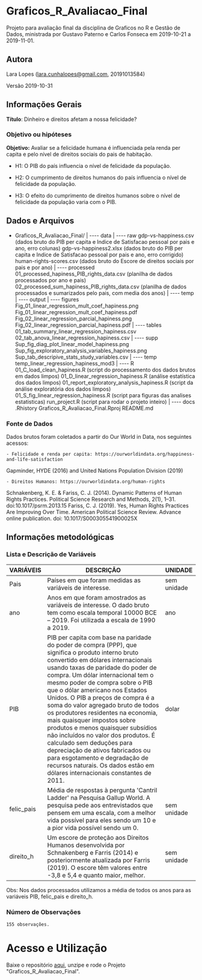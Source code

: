# Graficos_R_Avaliacao_Final

Projeto para avaliação final da disciplina de Graficos no R e Gestão de Dados, ministrada por Gustavo Paterno e Carlos Fonseca em 2019-10-21 a 2019-11-01.

## Autora

Lara Lopes (lara.cunhalopes@gmail.com, 20191013584)

Versão 2019-10-31
 
## Informações Gerais

**Título**: Dinheiro e direitos afetam a nossa felicidade?

### Objetivo ou hipóteses

**Objetivo:** Avaliar se a felicidade humana é influenciada pela renda per capita e pelo nível de direitos sociais do pais de habitação.

- H1: O PIB do país influencia o nível de felicidade da população.

- H2: O cumprimento de direitos humanos do país influencia o nível de felicidade da população.

- H3: O efeito do cumprimento de direitos humanos sobre o nível de felicidade da população varia com o PIB.

## Dados e Arquivos

- Graficos_R_Avaliacao_Final/
	 | ---- data
		   | ---- raw
				 gdp-vs-happiness.csv (dados bruto do PIB per capita e Indice de Satisfacao pessoal por pais e ano, erro colunas)
				 gdp-vs-happiness2.xlsx (dados bruto do PIB per capita e Indice de Satisfacao pessoal por pais e ano, erro corrigido)
				 human-rights-scores.csv (dados bruto do Escore de direitos sociais por pais e por ano)
		   | ---- processed
			     01_processed_hapiness_PIB_rights_data.csv (planilha de dados processados por ano e pais)
				 02_processed_sum_hapiness_PIB_rights_data.csv (planilha de dados processados e sumarizados pelo pais, com media dos anos)
		   | ---- temp
	 | ---- output
		   | ---- figures
				 Fig_01_linear_regression_mult_coef_hapiness.png 
				 Fig_01_linear_regression_mult_coef_hapiness.pdf 
				 Fig_02_linear_regression_parcial_hapiness.png
				 Fig_02_linear_regression_parcial_hapiness.pdf
		   | ---- tables
				 01_tab_summary_linear_regression_hapiness.csv
				 02_tab_anova_linear_regression_hapiness.csv
		   | ---- supp
				 Sup_fig_diag_plot_linear_model_hapiness.png
				 Sup_fig_exploratory_analysis_variables_hapiness.png
				 Sup_tab_descripive_stats_study_variables.csv
		   | ---- temp	 
				 temp_linear_regression_hapiness_mod3
	 | ---- R
		   01_C_load_clean_hapiness.R (script do processamento dos dados brutos em dados limpos)
		   01_D_linear_regression_hapiness.R (análise estatística dos dados limpos)
		   01_report_exploratory_analysis_hapiness.R (script da análise exploratória dos dados limpos)
		   01_S_fig_linear_regression_hapiness.R (script para figuras das analises estatisticas)
		   run_project.R (script para rodar o projeto inteiro)
	 | ---- docs
	 .Rhistory
	 Graficos_R_Avaliacao_Final.Rproj
	 README.md
	 
 ### Fonte de Dados

Dados brutos foram coletados a partir do Our World in Data, nos seguintes acessos:

	- Felicidade e renda per capita: https://ourworldindata.org/happiness-and-life-satisfaction 
	
Gapminder, HYDE (2016) and United Nations Population Division (2019)

	- Direitos Humanos: https://ourworldindata.org/human-rights 
	
Schnakenberg, K. E. & Fariss, C. J. (2014). Dynamic Patterns of Human Rights Practices. Political Science Research and Methods, 2(1), 1–31. doi:10.1017/psrm.2013.15 Fariss, C. J. (2019). Yes, Human Rights Practices Are Improving Over Time. American Political Science Review. Advance online publication. doi: 10.1017/S000305541900025X

## Informações metodológicas

### Lista e Descrição de Variáveis

|       VARIÁVEIS  | DESCRIÇÃO     	    | UNIDADE		|  
|----------------|---------------------|----------------|
|Pais | Países em que foram medidas as variáveis de interesse. | sem unidade |	    
|ano | Anos em que foram amostrados as variáveis de interesse. O dado bruto tem como escala temporal 10000 BCE – 2019. Foi utilizada a escala de 1990 a 2019. | ano |	    
|PIB | PIB per capita com base na paridade do poder de compra (PPP), que significa o produto interno bruto convertido em dólares internacionais usando taxas de paridade do poder de compra. Um dólar internacional tem o mesmo poder de compra sobre o PIB que o dólar americano nos Estados Unidos. O PIB a preços de compra é a soma do valor agregado bruto de todos os produtores residentes na economia, mais quaisquer impostos sobre produtos e menos quaisquer subsídios não incluídos no valor dos produtos. É calculado sem deduções para depreciação de ativos fabricados ou para esgotamento e degradação de recursos naturais. Os dados estão em dólares internacionais constantes de 2011. | dolar |	    
|felic_pais | Média de respostas à pergunta 'Cantril Ladder' na Pesquisa Gallup World. A pesquisa pede aos entrevistados que pensem em uma escala, com a melhor vida possível para eles sendo um 10 e a pior vida possível sendo um 0. | sem unidade |
|direito_h |  Um escore de proteção aos Direitos Humanos desenvolvida por Schnakenberg e Farris (2014) e posteriormente atualizada por Farris (2019). O escore têm valores entre -3,8 e 5,4 e quanto maior, melhor. | sem unidade |

Obs: Nos dados processados utilizamos a média de todos os anos para as variáveis PIB, felic_pais e direito_h.

### Número de Observações

	155 observações.

# Acesso e Utilização

Baixe o repositório [aqui](https://github.com/laralps/Graficos_R_Avaliacao_Final.git), unzipe e rode o Projeto "Graficos_R_Avaliacao_Final".



